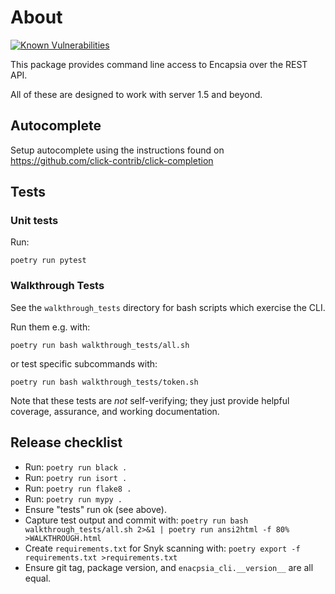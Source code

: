 # About

[![Known Vulnerabilities](https://snyk.io/test/github/tcorbettclark/encapsia-cli/badge.svg?targetFile=requirements.txt)](https://snyk.io/test/github/tcorbettclark/encapsia-cli?targetFile=requirements.txt)

This package provides command line access to Encapsia over the REST API.

All of these are designed to work with server 1.5 and beyond.

## Autocomplete

Setup autocomplete using the instructions found on <https://github.com/click-contrib/click-completion>

## Tests

### Unit tests

Run:

    poetry run pytest

### Walkthrough Tests

See the `walkthrough_tests` directory for bash scripts which exercise the CLI.

Run them e.g. with:

    poetry run bash walkthrough_tests/all.sh

or test specific subcommands with:

    poetry run bash walkthrough_tests/token.sh

Note that these tests are *not* self-verifying; they just provide helpful coverage, assurance, and working documentation.

## Release checklist

* Run: `poetry run black .`
* Run: `poetry run isort .`
* Run: `poetry run flake8 .`
* Run: `poetry run mypy .`
* Ensure "tests" run ok (see above).
* Capture test output and commit with: `poetry run bash walkthrough_tests/all.sh 2>&1 | poetry run ansi2html -f 80% >WALKTHROUGH.html`
* Create `requirements.txt` for Snyk scanning with: `poetry export -f requirements.txt >requirements.txt`
* Ensure git tag, package version, and `enacpsia_cli.__version__` are all equal.
